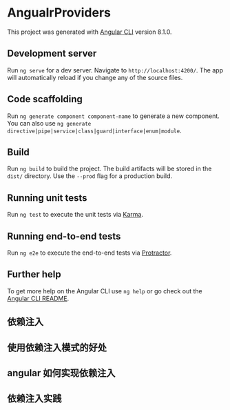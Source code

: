 # AngualrProviders

This project was generated with [Angular CLI](https://github.com/angular/angular-cli) version 8.1.0.

## Development server

Run `ng serve` for a dev server. Navigate to `http://localhost:4200/`. The app will automatically reload if you change any of the source files.

## Code scaffolding

Run `ng generate component component-name` to generate a new component. You can also use `ng generate directive|pipe|service|class|guard|interface|enum|module`.

## Build

Run `ng build` to build the project. The build artifacts will be stored in the `dist/` directory. Use the `--prod` flag for a production build.

## Running unit tests

Run `ng test` to execute the unit tests via [Karma](https://karma-runner.github.io).

## Running end-to-end tests

Run `ng e2e` to execute the end-to-end tests via [Protractor](http://www.protractortest.org/).

## Further help

To get more help on the Angular CLI use `ng help` or go check out the [Angular CLI README](https://github.com/angular/angular-cli/blob/master/README.md).

## 依赖注入
<!-- 
1： 什么是依赖注入模式以及使用依赖注入模式的好处？
依赖注入： Dependency Injection 简称 DI
假设写了一个方法，这个方法的参数是一个对象，当调用这个方法时，需要实例化这个对象，并把它传递给方法，
例如：new 一个商品Product，商品的信息在这里面Product()，然后调用createShipment方法，把这个商品Product传到这个方法里，
createShipment方法需要一个已经存在的product 类的实例，换句话说createShipment依赖Product类，但是createShipment方法本身并不知道如何创建一个product类，调用createShipment方法代码需要以某种方式创建 product，并将其作为方法的参数传递给createShipment方法，把这个对象那个作为参数传递给这个方法也叫注入这个方法，比如现在需要将product类换成一个product子类MockProduct，在我们的例子中，只需要改一行代码，
var product = new Product();
createShipment(product);
改成
var product = new MockProduct();
createShipment(product);
但是如果createShipment三个参数product,shipCompany,order，每个参数又有自己的依赖，代码可能会变成这样
var product = new Product();
var shipCompany = new ShipCompany();
var address = new Address();
var order = new Order();
order.setAddress(address);
createShipment(product,shipCompany,order);
把address信息set到order信息里面，然后调createShipment方法
上面代码有大量的手工实例化对象代码，能不能有什么能够代替创建createShipment方法所依赖的这些对象，以及这些对象自己所依赖的对象呢？
这个就是依赖注入模式要解决的问题
如果一个对象A要依赖一个类型为B的对象，那么对象A不需要去实例化对象B,B会外部机制注入进来，A只需要声明我需要一个B类型的对象，有人能给我一个吗？这就依赖注入要解决的问题
与依赖注入经常同时出现的一个概念叫控制反转，控制反转：Inversion of Control 简称 IOC、
控制反转是指将依赖的控制权从代码的内部转成代码外部，代码对外部的依赖是什么，是由代码的内部来决定的，
比如：var product = new Product() 决定了代码依赖Product()，如果我们把依赖改成MockProduct(),需要修改方法内部的代码，把Product()改成MockProduct()，如果实现控制反转，内部代码只需要声明我需要 Product()，至于传进来的是Product() 还是MockProduct()，是由代码外部来决定的，这样把依赖的控制权由代码的内部转成代码的外部，就叫控制反转，控制反转和依赖注入是一体两面，表达的是一个思想，控制反转侧重于描述目的：目的是将代码的控制权由代码内部转成代码外部。依赖注入侧重于描述手段：如何来实现控制反转，使用的手段叫依赖注入，实现控制反转模式的框架叫IOC容器，而angular框架就是一个IOC容器，

控制反转：Inversion of Control 简称 IOC
2： 介绍angular的依赖注入实现：注入器和提供器
3： 注入器的层级关系
 -->
## 使用依赖注入模式的好处
<!-- 
1： 依赖注入会以一种松耦合的方式编写代码，使代码的可重用性和可测性更高，

什么是松耦合和可重用性？

假设有一个商品组件productComponent,使用一个商品服务ProductService来获取商品信息，如果没有依赖注入，你需要知道在productComponent中如何实例化ProductService，有很多方式实例化ProductService比如new一个操作符，不管用哪种方法，商品组件productComponent和商品服务ProductService 都将紧密的结合在一起，如果想在另一个项目中，重用productComponent组件，但是要使用另一个不同的服务对象来获取商品的信息，这代表商品组件productComponent 和 商品服务ProductService 是紧密耦合在一起的，如果想在别的项目中使用商品组件productComponent，需要改代码商品组件里面的代码才可以用，而依赖注入可以解决这种商品组件和商品服务紧耦合关系，从而可以使商品组件在别的项目中也可以使用，不用修改商品组件中的代码，
var productService = new ProductService();
var productService = new AnotherProductService();
看下面一段代码：
@NgModule({
  providers: [ProductService]
  ... 省略其他配置
})
export class AppModule { }

@Componnet({
  ...省略组件配置
})
export class ProductComponnet {
  product: Product;
  constructor(productService: ProductService) {
    this.product = productService.getProduct();
  }
}

在angular项目中，通过指定providers 来告诉angular哪些对象需要依赖注入，
providers 属性是一个数组，数组里面的每一个元素是一个provider, 一个provide 定义了一个对象在被注入到指令和组件之前如何实例化，
providers: [ProductService]  这一段代码等价于 
providers: [{provide: ProductService, useClass: ProductService}]   
这里涉及angular的一个概念token, 一个token用来代表一个可被注入的对象的类型，token类型由providers的配置对象的provide属性来决定，所以providers: [{provide: ProductService, useClass: ProductService}] 这段代码的意思是，注册一个类型是 ProductService的token，当由组件或者指令声明自己需要一个ProductService的token时，实例化一个useClass: ProductService，并将其注入到目标对象，

那么组件或指令如何声明自己需要一个类型为 ProductService的token，？
答案是用组件或指令的构造函数，如果在构造函数中这样去写（productService: ProductService ）就是我需要一个类型为 ProductService的token, angular框架看到这个声明以后，就会去providers中去找provide: ProductService 这个类型的token对应的类useClass: ProductService 是哪一个，
constructor(productService: ProductService) {
    this.product = productService.getProduct();
  }
现在写的类useClass对应 ProductService 那么就会实例化一个ProductService注入到constructor(productService: ProductService)，ProductComponnet组件本身并不知道传递进来的是ProductService哪一个实现，更不需要明确实例化 ProductService，他只需要使用angular创建好的这个
对象constructor(productService: ProductService)，然后调用他的 getProduct 方法就可以了，如果想在其他项目中重用ProductComponnet这个组件，而那个项目中有另一个实现ProductService的类，那么可以修改另一个项目的AppModule 中的 providers声明，修改成这样
providers: [{provide: ProductService, useClass: AnotherProductService}]
这个意思是说我要注册一个ProductService的token，当有组件或者类声明我需要ProductService时，就在useClass: AnotherProductService 这里new 一个 AnotherProductService，现在angular 将实例化这个类型AnotherProductService， 并注入到ProductComponnet组件里面，而 ProductComponnet组件本身并不需要任何的修改，在这里消除了 ProductService 和 ProductComponnet 的紧耦合，从而提高了ProductComponnet 组件的重用性，


依赖注入的第二个好处： 可测性
当真实的对象还不可用时，可以方便的注入一个虚拟的对象来测试程序，
假设为应用添加一个登陆功能，创建一个LoginComponnet 组件，让用户填写用户名和密码，LoginComponnet 组件也需要依赖一个login服务，login服务需要连接一个身份认证服务器，并且检查用户提供的用户名，密码是否正确，但是身份认证服务器是另一个部门开发的，还没开发好，但是LoginComponnet 组件已经开发好了，没法测试，这时依赖注入可以很好地解决这个问题： 可以创建一个 MockLoginService 这个服务并不真正的连接认证服务器，而是另外编码一段逻辑判断是否可以认证登录，例如只有用户名是admin 密码是1234时，才可以认证登录，其他情况都返回用户名和密码错误，然后使用依赖注入将这个 MockLoginService 注入到LoginComponnet 组件，等认证服务器开发好了，只需要改一行代码 providers的属性，就可以让 angular 注入真正的loginservice ,提高可测试行
 -->

 ## angular 如何实现依赖注入
 <!-- 
 这主要涉及到两个概念 注入器 和 提供器
 注入器：constructor(private productService: ProductService){...}
 提供器： providers:[ProductService] => providers:[{provide:ProductService, useClass: ProductService}]
 当provide 和useClass的类型都是ProductService 可以简写成这个样providers:[ProductService]

 注入器：
  每一个组件都有一个注入器，负责注入组件需要的对象，注入器是angular 提供的一个服务类，一般情况下不需要直接调用注入器的方法，注入器会自动通过组件的构造函数将组件所需的对象注入进组件，例如：
  constructor(private productService: ProductService){...}
  constructor这个就是组件的构造函数，在这个构造函数中声名private我们需要的 productService 这样一个属性，在这个属性上我们指明他的
  类型是 ProductService ,angular 在看到这样一个构造声明的时候，就会在整个应用中去寻找 ProductService 的实例，如果能找到这个实例，就会把
  ProductService 这个实例注入到productService这个对象里面去，直接使用就可以了，为了让注入器知道需要被注入的对象如何实例化：这个ProductService怎样产生这个ProductService ，你需要指定提供器，

提供器：providers:[ProductService] => providers:[{provide:ProductService, useClass: ProductService}]
  一般我们会通过组件或者模块的providers属性来声明provide(像这样[ProductService]),在这个声明里provide 指定了提供器的token，useClass 说明实例化的方式是new ,new一个 ProductService ，而这个token 就是 在构造函数中constructor(private productService: ProductService){...} 声明的属性productService的一个类型 ProductService，当我在构造函数中声明我需要一个ProductService类型的对象的时候，他会去找token对应的productService，也就是找provide:ProductService这样一个provide的声明，他看到这个声明写的是useClass: ProductService, 他就会new一个ProductService放到 这里来constructor(private productService: ProductService){...}，如果这样写
  providers:[{provide:ProductService, useClass: AnotherProductService}] 那么在构造函数中constructor(private productService: ProductService){...}声明我需要的ProductService这样一个token的时候，new出来的东西就是AnotherProductService，所以构造函数声明的类型productService: ProductService和提供器里面provide的token（provide:ProductService）这两个是一致的，根据token的类型来匹配要注入的对象和提供器的，然后根据提供器的useClass属性来实例化具体的一个类，这里useClass: ProductService指定的是什么类 ，真正实例化的就是什么类

  最后我们还可以通过一个工厂方法useFactory来返回一个实例化对象，把工厂方法返回的实例{...}注入到ProductService属性中，
  providers:[{provide:ProductService, useFactory: () => {...}}]
  在工厂函数中还可以对实例化对象ProductService 做一些初始化的操作，
 
  -->
  ## 依赖注入实践
  <!-- 
  ng g componnet product1
  ng g service shared/product
  生成一个 product 组件和 service ，
  因为服务可以再多个组件之间共享，所以放到shared文件夹下，
  
   -->
